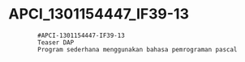 # APCI_1301154447_IF39-13
            #APCI-1301154447-IF39-13
            Teaser DAP
            Program sederhana menggunakan bahasa pemrograman pascal

